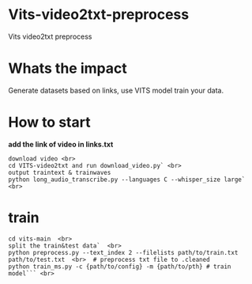 # Vits-video2txt-preprocess
Vits video2txt preprocess
# Whats the impact
Generate datasets based on links, use VITS model train your data.
# How to start
**add the link of video in links.txt** <br>
```
download video <br>
cd VITS-video2txt and run download_video.py` <br>
output traintext & trainwaves 
python long_audio_transcribe.py --languages C --whisper_size large`   <br>
```

# train
```cd ..  <br>
cd vits-main  <br>
split the train&test data`  <br>
python preprocess.py --text_index 2 --filelists path/to/train.txt path/to/test.txt  <br>  # preprocess txt file to .cleaned
python train_ms.py -c {path/to/config} -m {path/to/pth} # train model``` <br>
